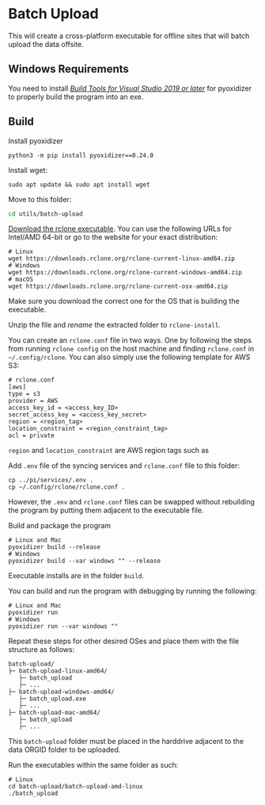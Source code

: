 # Batch Upload

This will create a cross-platform executable for offline sites that will batch
upload the data offsite.

## Windows Requirements

You need to install [*Build Tools for Visual Studio 2019 or
later*](https://visualstudio.microsoft.com/downloads/?q=build+tools) for
pyoxidizer to properly build the program into an exe.

## Build

Install pyoxidizer
```
python3 -m pip install pyoxidizer==0.24.0
```

Install wget:
```
sudo apt update && sudo apt install wget
```

Move to this folder:
```bash
cd utils/batch-upload
```

[Download the rclone executable](https://rclone.org/downloads/). You can use
the following URLs for Intel/AMD 64-bit or go to the website for your exact
distribution:

```
# Linux
wget https://downloads.rclone.org/rclone-current-linux-amd64.zip
# Windows
wget https://downloads.rclone.org/rclone-current-windows-amd64.zip
# macOS
wget https://downloads.rclone.org/rclone-current-osx-amd64.zip
```

Make sure you download the correct one for the OS that is building the
executable.

Unzip the file and *rename* the extracted folder to `rclone-install`.

You can create an `rclone.conf` file in two ways. One by following the steps
from running `rclone config` on the host machine and finding `rclone.conf` in
`~/.config/rclone`. You can also simply use the following template for AWS S3:

```
# rclone.conf
[aws]
type = s3
provider = AWS
access_key_id = <access_key_ID>
secret_access_key = <access_key_secret>
region = <region_tag>
location_constraint = <region_constraint_tag>
acl = private
```

`region` and `location_constraint` are AWS region tags such as 

Add `.env` file of the syncing services and `rclone.conf` file to this folder:
```
cp ../pi/services/.env .
cp ~/.config/rclone/rclone.conf .
```

However, the `.env` and `rclone.conf` files can be swapped without rebuilding
the program by putting them adjacent to the executable file.

Build and package the program
```
# Linux and Mac
pyoxidizer build --release
# Windows
pyoxidizer build --var windows "" --release
```

Executable installs are in the folder `build`.

You can build and run the program with debugging by running the following:
```
# Linux and Mac
pyoxidizer run
# Windows
pyoxidizer run --var windows ""
```

Repeat these steps for other desired OSes and place them with
the file structure as follows:
```
batch-upload/
├─ batch-upload-linux-amd64/
   ├─ batch_upload
   ├─ ...
├─ batch-upload-windows-amd64/
   ├─ batch_upload.exe
   ├─ ...
├─ batch-upload-mac-amd64/
   ├─ batch_upload
   ├─ ...
```

This `batch-upload` folder must be placed in the harddrive adjacent to the data
ORGID folder to be uploaded.

Run the executables within the same folder as such:
```
# Linux
cd batch-upload/batch-upload-amd-linux
./batch_upload
```
